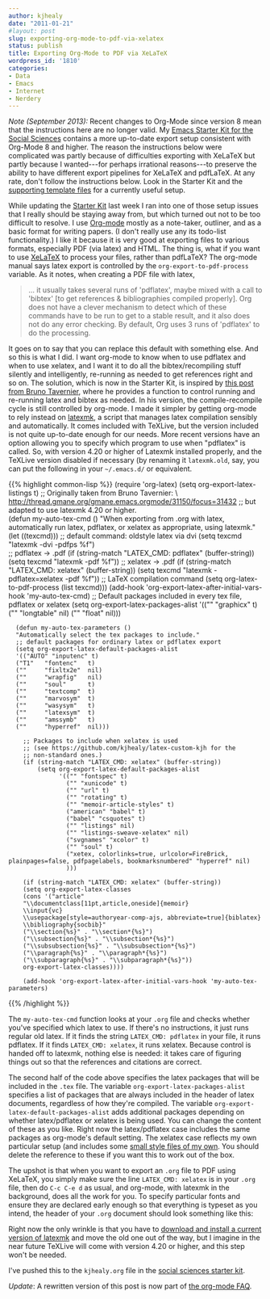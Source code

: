 ```yaml
---
author: kjhealy
date: "2011-01-21"
#layout: post
slug: exporting-org-mode-to-pdf-via-xelatex
status: publish
title: Exporting Org-Mode to PDF via XeLaTeX
wordpress_id: '1810'
categories:
- Data
- Emacs
- Internet
- Nerdery
---
```


_Note (September 2013):_ Recent changes to Org-Mode since version 8 mean that the instructions here are no longer valid. My [Emacs Starter Kit for the Social Sciences](http://kieranhealy.org/resources/emacs-starter-kit.html) contains a more up-to-date export setup consistent with Org-Mode 8 and higher. The reason the instructions below were complicated was partly because of difficulties exporting with XeLaTeX but partly because I wanted---for perhaps irrational reasons---to preserve the ability to have different export pipelines for XeLaTeX and pdfLaTeX. At any rate, don't follow the instructions below. Look in the Starter Kit and the [supporting template files](https://github.com/kjhealy/latex-custom-kjh) for a currently useful setup.

While updating the [Starter Kit](http://kjhealy.github.com/emacs-starter-kit/) last week I ran into one of those setup issues that I really should be staying away from, but which turned out not to be too difficult to resolve. I use [Org-mode](http://orgmode.org/) mostly as a note-taker, outliner, and as a basic format for writing papers. (I don't really use any its todo-list functionality.) I like it because it is very good at exporting files to various formats, especially PDF (via latex) and HTML. The thing is, what if you want to use [XeLaTeX](http://en.wikipedia.org/wiki/XeTeX) to process your files, rather than pdfLaTeX? The org-mode manual says latex export is controlled by the `org-export-to-pdf-process` variable. As it notes, when creating a PDF file with latex,

> ... it usually takes several runs of 'pdflatex', maybe mixed with a call to 'bibtex' [to get references & bibliographies compiled properly]. Org does not have a clever mechanism to detect which of these commands have to be run to get to a stable result, and it also does not do any error checking. By default, Org uses 3 runs of 'pdflatex' to do the processing.

It goes on to say that you can replace this default with something else. And so this is what I did. I want org-mode to know when to use pdflatex and when to use xelatex, and I want it to do all the bibtex/recompiling stuff silently and intelligently, re-running as needed to get references right and so on. The solution, which is now in the Starter Kit, is inspired by [this post from Bruno Tavernier](http://www.mail-archive.com/emacs-orgmode@gnu.org/msg31328.html), where he provides a function to control running and re-running latex and bibtex as needed. In his version, the compile-recompile cycle is still controlled by org-mode. I made it simpler by getting org-mode to rely instead on [latexmk](http://www.phys.psu.edu/~collins/software/latexmk-jcc/), a script that manages latex compilation sensibly and automatically. It comes included with TeXLive, but the version included is not quite up-to-date enough for our needs. More recent versions have an option allowing you to specify which program to use when "pdflatex" is called. So, with version 4.20 or higher of Latexmk installed properly, and the TeXLive version disabled if necessary (by renaming it `latexmk.old`, say, you can put the following in your `~/.emacs.d/` or equivalent.


{{% highlight common-lisp %}}
    (require 'org-latex)
    (setq org-export-latex-listings t) 
    ;; Originally taken from Bruno Tavernier: \ http://thread.gmane.org/gmane.emacs.orgmode/31150/focus=31432
    ;; but adapted to use latexmk 4.20 or higher.  
    (defun my-auto-tex-cmd ()
      "When exporting from .org with latex, automatically run latex,
       pdflatex, or xelatex as appropriate, using latexmk."
      (let ((texcmd)))
      ;; default command: oldstyle latex via dvi
      (setq texcmd "latexmk -dvi -pdfps %f")        
      ;; pdflatex -> .pdf
      (if (string-match "LATEX_CMD: pdflatex" (buffer-string))
          (setq texcmd "latexmk -pdf %f"))
      ;; xelatex -> .pdf
      (if (string-match "LATEX_CMD: xelatex" (buffer-string))
          (setq texcmd "latexmk -pdflatex=xelatex -pdf %f"))
      ;; LaTeX compilation command
      (setq org-latex-to-pdf-process (list texcmd)))
      (add-hook 'org-export-latex-after-initial-vars-hook 'my-auto-tex-cmd)
      ;; Default packages included in every tex file, pdflatex or xelatex
      (setq org-export-latex-packages-alist
      '(("" "graphicx" t)
      ("" "longtable" nil)
      ("" "float" nil)))
      
      (defun my-auto-tex-parameters ()
      "Automatically select the tex packages to include."
      ;; default packages for ordinary latex or pdflatex export
      (setq org-export-latex-default-packages-alist
      '(("AUTO" "inputenc" t)
      ("T1"   "fontenc"   t)
      (""     "fixltx2e"  nil)
      (""     "wrapfig"   nil)
      (""     "soul"      t)
      (""     "textcomp"  t)
      (""     "marvosym"  t)
      (""     "wasysym"   t)
      (""     "latexsym"  t)
      (""     "amssymb"   t)
      (""     "hyperref"  nil)))
      
        ;; Packages to include when xelatex is used
        ;; (see https://github.com/kjhealy/latex-custom-kjh for the 
        ;; non-standard ones.)
        (if (string-match "LATEX_CMD: xelatex" (buffer-string))
            (setq org-export-latex-default-packages-alist
                  '(("" "fontspec" t)
                    ("" "xunicode" t)
                    ("" "url" t)
                    ("" "rotating" t)
                    ("" "memoir-article-styles" t)
                    ("american" "babel" t)
                    ("babel" "csquotes" t)
                    ("" "listings" nil)
                    ("" "listings-sweave-xelatex" nil)
                    ("svgnames" "xcolor" t)
                    ("" "soul" t)
                    ("xetex, colorlinks=true, urlcolor=FireBrick, plainpages=false, pdfpagelabels, bookmarksnumbered" "hyperref" nil)
                    )))
        
        (if (string-match "LATEX_CMD: xelatex" (buffer-string))
        (setq org-export-latex-classes
        (cons '("article"
        "\\documentclass[11pt,article,oneside]{memoir}
        \\input{vc}
        \\usepackage[style=authoryear-comp-ajs, abbreviate=true]{biblatex}
        \\bibliography{socbib}"
        ("\\section{%s}" . "\\section*{%s}")
        ("\\subsection{%s}" . "\\subsection*{%s}")
        ("\\subsubsection{%s}" . "\\subsubsection*{%s}")
        ("\\paragraph{%s}" . "\\paragraph*{%s}")
        ("\\subparagraph{%s}" . "\\subparagraph*{%s}"))
        org-export-latex-classes))))  
        
        (add-hook 'org-export-latex-after-initial-vars-hook 'my-auto-tex-parameters)

{{% /highlight %}}

The `my-auto-tex-cmd` function looks at your `.org` file and checks whether you've specified which latex to use. If there's no instructions, it just runs regular old latex. If it finds the string `LATEX_CMD: pdflatex` in your file, it runs pdflatex. If it finds `LATEX_CMD: xelatex`, it runs xelatex. Because control is handed off to latexmk, nothing else is needed: it takes care of figuring things out so that the references and citations are correct.

The second half of the code above specifies the latex packages that will be included in the `.tex` file. The variable `org-export-latex-packages-alist` specifies a list of packages that are always included in the header of latex documents, regardless of how they're compiled. The variable `org-export-latex-default-packages-alist` adds additional packages depending on whether latex/pdflatex or xelatex is being used. You can change the content of these as you like. Right now the latex/pdflatex case includes the same packages as org-mode's default setting. The xelatex case reflects my own particular setup (and includes some [small style files of my own](https://github.com/kjhealy/latex-custom-kjh). You should delete the reference to these if you want this to work out of the box.

The upshot is that when you want to export an `.org` file to PDF using XeLaTeX, you simply make sure the line `LATEX_CMD: xelatex` is in your `.org` file, then do `C-c C-e d` as usual, and org-mode, with latexmk in the background, does all the work for you. To specify particular fonts and ensure they are declared early enough so that everything is typeset as you intend, the header of your `.org` document should look something like this:

<script src="https://gist.github.com/795116.js"> </script>

Right now the only wrinkle is that you have to [download and install a current version of latexmk](http://www.phys.psu.edu/~collins/software/latexmk-jcc/) and move the old one out of the way, but I imagine in the near future TeXLive will come with version 4.20 or higher, and this step won't be needed.

I've pushed this to the `kjhealy.org` file in the [social sciences starter kit](https://github.com/kjhealy/emacs-starter-kit).

*Update*: A rewritten version of this post is now part of [the org-mode FAQ](http://orgmode.org/worg/org-faq.html#using-xelatex-for-pdf-export).
